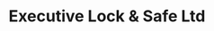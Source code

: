 ---
title: "Executive Lock & Safe Ltd"
url: /port-coquitlam/executive-lock-und-safe-ltd/
shop: Schlüsseldienst
---